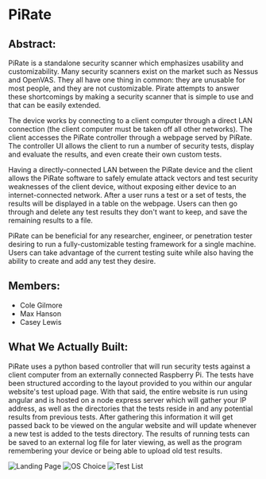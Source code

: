# PiRate

## Abstract:
PiRate is a standalone security scanner which emphasizes usability and customizability. Many security scanners exist on the market such as Nessus and OpenVAS. They all have
one thing in common: they are unusable for most people, and they are not customizable. Pirate attempts to answer these shortcomings by making a security scanner that is
simple to use and that can be easily extended.

The device works by connecting to a client computer through a direct LAN connection (the client computer must be taken off all other networks). The client accesses the PiRate controller through a webpage served by PiRate. The controller UI allows the client to run a number of security tests, display and evaluate the results, and even create their own custom tests.

Having a directly-connected LAN between the PiRate device and the client allows the PiRate software to safely emulate attack vectors and test security weaknesses of the client device, without exposing either device to an internet-connected network. After a user runs a test or a set of tests, the results will be displayed in a table on the webpage. Users can then go through and delete any test results they don't want to keep, and save the remaining results to a file. 

PiRate can be beneficial for any researcher, engineer, or penetration tester desiring to run a fully-customizable testing framework for a single machine. Users can take advantage of the current testing suite while also having the ability to create and add any test they desire.

## Members:
 - Cole Gilmore
 - Max Hanson
 - Casey Lewis

## What We Actually Built:
PiRate uses a python based controller that will run security tests against a client computer from an externally connected Raspberry Pi. The tests have been structured according to the layout provided to you within our angular website's test upload page. With that said, the entire website is run using angular and is hosted on a node express server which will gather your IP address, as well as the directories that the tests reside in and any potential results from previous tests. After gathering this information it will get passed back to be viewed on the angular website and will update whenever a new test is added to the tests directory. The results of running tests can be saved to an external log file for later viewing, as well as the program remembering your device or being able to upload old test results.

![Landing Page](https://imgur.com/5iyfEWk)
![OS Choice](https://imgur.com/n9W60Aj)
![Test List](https://imgur.com/rnxX2nZ)
